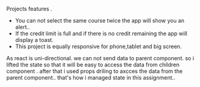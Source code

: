 Projects features .

- You can not select the same course twice the app will show you an alert..
- If the credit limit is full and if there is no credit remaining the app will display a toast.
- This project is equally responsive for phone,tablet and big screen.

As react is uni-directional. we can not send data to parent component. so i lifted the state so that it will be easy to access the data from children component . after that i used props driling to axcces the data from the parent component.. that's how i managed state in this assignment..

